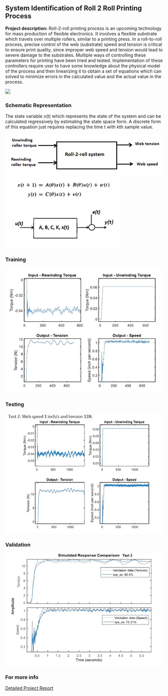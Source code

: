 ## System Identification of Roll 2 Roll Printing Process	

**Project description:** Roll-2-roll printing process is an upcoming technology for mass production of flexible electronics. It involves a flexible substrate which travels over multiple rollers, similar to a printing press. In a roll-to-roll process, precise control of the web (substrate) speed and tension is critical to ensure print quality, since improper web speed and tension would lead to severe damage to the substrates. Multiple ways of controlling these parameters for printing have been tried and tested. Implementation of these controllers require user to have some knowledge about the physical model of the process and then linearizing it to obtain a set of equations which can solved to minimize errors in the calculated value and the actual value in the process.

<img src="images/sys_id/roll2roll.png?raw=true"/>


### Schematic Representation

The state variable x(t) which represents the state of the system and can be calculated regressively by estimating the state space form. A discrete form of this equation just requires replacing the time t with kth sample value.

<img src="images/sys_id/schematic.png?raw=true"/>

<img src="images/sys_id/equations.jpg?raw=true"/>

### Training
<img src="images/sys_id/training_data.jpg?raw=true"/>


### Testing
<img src="images/sys_id/test_data.jpg?raw=true"/>


### Validation
<img src="images/sys_id/validation.jpg?raw=true"/>


### For more info
[Detailed Project Report](/pdf/sys_id_project_report.pdf)